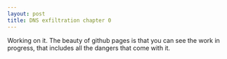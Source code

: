 ```yaml
---
layout: post
title: DNS exfiltration chapter 0
---
```


Working on it. The beauty of github pages is that you can see the work in progress, that includes all the dangers that come with it.
